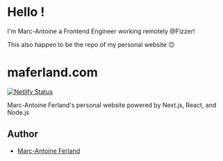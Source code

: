 # Hello !
I'm Marc-Antoine a Frontend Engineer working remotely @Fizzer!

This also happen to be the repo of my personal website 🙃

# maferland.com

[![Netlify Status](https://api.netlify.com/api/v1/badges/26bd2060-10dd-425f-a388-80e12ba4ef8b/deploy-status)](https://app.netlify.com/sites/maferland/deploys)

Marc-Antoine Ferland's personal website powered by Next.js, React, and Node.js

## Author

- [Marc-Antoine Ferland](https://maferland.com)
